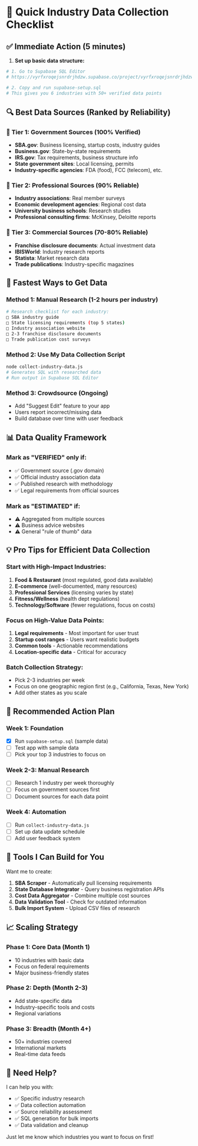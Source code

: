 # 🎯 Quick Industry Data Collection Checklist

## ✅ **Immediate Action (5 minutes)**
1. **Set up basic data structure:**
```bash
# 1. Go to Supabase SQL Editor
# https://vyrfxroqejsnrdrjhdzw.supabase.co/project/vyrfxroqejsnrdrjhdzw/sql

# 2. Copy and run supabase-setup.sql
# This gives you 6 industries with 50+ verified data points
```

## 🔍 **Best Data Sources (Ranked by Reliability)**

### 🥇 **Tier 1: Government Sources (100% Verified)**
- **SBA.gov**: Business licensing, startup costs, industry guides
- **Business.gov**: State-by-state requirements  
- **IRS.gov**: Tax requirements, business structure info
- **State government sites**: Local licensing, permits
- **Industry-specific agencies**: FDA (food), FCC (telecom), etc.

### 🥈 **Tier 2: Professional Sources (90% Reliable)**
- **Industry associations**: Real member surveys
- **Economic development agencies**: Regional cost data
- **University business schools**: Research studies
- **Professional consulting firms**: McKinsey, Deloitte reports

### 🥉 **Tier 3: Commercial Sources (70-80% Reliable)**
- **Franchise disclosure documents**: Actual investment data
- **IBISWorld**: Industry research reports
- **Statista**: Market research data
- **Trade publications**: Industry-specific magazines

## 🚀 **Fastest Ways to Get Data**

### Method 1: Manual Research (1-2 hours per industry)
```bash
# Research checklist for each industry:
□ SBA industry guide
□ State licensing requirements (top 5 states)  
□ Industry association website
□ 2-3 franchise disclosure documents
□ Trade publication cost surveys
```

### Method 2: Use My Data Collection Script
```bash
node collect-industry-data.js
# Generates SQL with researched data
# Run output in Supabase SQL Editor
```

### Method 3: Crowdsource (Ongoing)
- Add "Suggest Edit" feature to your app
- Users report incorrect/missing data
- Build database over time with user feedback

## 📊 **Data Quality Framework**

### Mark as "VERIFIED" only if:
- ✅ Government source (.gov domain)
- ✅ Official industry association data
- ✅ Published research with methodology
- ✅ Legal requirements from official sources

### Mark as "ESTIMATED" if:
- ⚠️ Aggregated from multiple sources
- ⚠️ Business advice websites
- ⚠️ General "rule of thumb" data

## 💡 **Pro Tips for Efficient Data Collection**

### Start with High-Impact Industries:
1. **Food & Restaurant** (most regulated, good data available)
2. **E-commerce** (well-documented, many resources)  
3. **Professional Services** (licensing varies by state)
4. **Fitness/Wellness** (health dept regulations)
5. **Technology/Software** (fewer regulations, focus on costs)

### Focus on High-Value Data Points:
1. **Legal requirements** - Most important for user trust
2. **Startup cost ranges** - Users want realistic budgets
3. **Common tools** - Actionable recommendations
4. **Location-specific data** - Critical for accuracy

### Batch Collection Strategy:
- Pick 2-3 industries per week
- Focus on one geographic region first (e.g., California, Texas, New York)
- Add other states as you scale

## 🎯 **Recommended Action Plan**

### Week 1: Foundation
- [x] Run `supabase-setup.sql` (sample data)
- [ ] Test app with sample data
- [ ] Pick your top 3 industries to focus on

### Week 2-3: Manual Research
- [ ] Research 1 industry per week thoroughly
- [ ] Focus on government sources first
- [ ] Document sources for each data point

### Week 4: Automation
- [ ] Run `collect-industry-data.js`
- [ ] Set up data update schedule
- [ ] Add user feedback system

## 🔧 **Tools I Can Build for You**

Want me to create:
1. **SBA Scraper** - Automatically pull licensing requirements
2. **State Database Integrator** - Query business registration APIs  
3. **Cost Data Aggregator** - Combine multiple cost sources
4. **Data Validation Tool** - Check for outdated information
5. **Bulk Import System** - Upload CSV files of research

## 📈 **Scaling Strategy**

### Phase 1: Core Data (Month 1)
- 10 industries with basic data
- Focus on federal requirements
- Major business-friendly states

### Phase 2: Depth (Month 2-3)  
- Add state-specific data
- Industry-specific tools and costs
- Regional variations

### Phase 3: Breadth (Month 4+)
- 50+ industries covered
- International markets
- Real-time data feeds

## 🤝 **Need Help?**

I can help you with:
- ✅ Specific industry research
- ✅ Data collection automation
- ✅ Source reliability assessment
- ✅ SQL generation for bulk imports
- ✅ Data validation and cleanup

Just let me know which industries you want to focus on first!
